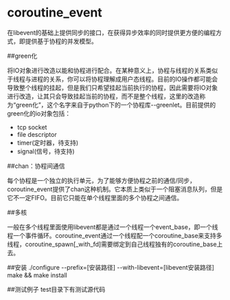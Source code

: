 coroutine_event
===============

在libevent的基础上提供同步的接口，在获得异步效率的同时提供更方便的编程方式，即提供基于协程的并发模型。  

##green化

将IO对象进行改造以能和协程进行配合。在某种意义上，协程与线程的关系类似于线程与进程的关系，你可以将协程理解成用户态线程。目前的IO操作都可能会导致整个线程的挂起，但是我们只希望挂起当前执行的协程，因此需要将IO对象进行改造，让其只会导致挂起当前的协程，而不是整个线程，这里的改造称为“green化”，这个名字来自于python下的一个协程库--greenlet。目前提供的green化的io对象包括：  

* tcp socket
* file descriptor
* timer(定时器，待支持)
* signal(信号，待支持)

##chan：协程间通信

每个协程是一个独立的执行单元，为了能够方便协程之前的通信/同步，coroutine_event提供了chan这种机制。它本质上类似于一个阻塞消息队列，但是它不一定FIFO。目前它只能在单个线程里面的多个协程之间通信。

##多核

一般在多个线程里面使用libevent都是通过一个线程一个event_base，即一个线程一个事件循环。coroutine_event通过一个线程配一个coroutine_base来支持多线程，coroutine_spawn[_with_fd]需要绑定到自己线程独有的coroutine_base上去。

##安装
./configure --prefix=[安装路径] --with-libevent=[libevent安装路径]  
make && make install

##测试例子
test目录下有测试源代码
